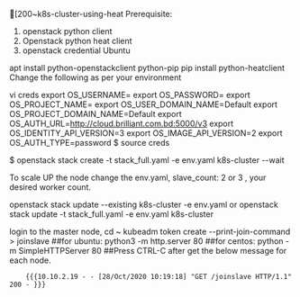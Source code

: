 [200~k8s-cluster-using-heat
Prerequisite:

1. openstack python client
2. Openstack python heat client
3. openstack credential
Ubuntu

apt install python-openstackclient python-pip
pip install python-heatclient
Change the following as per your environment

vi creds
export OS_USERNAME=
export OS_PASSWORD=
export OS_PROJECT_NAME=
export OS_USER_DOMAIN_NAME=Default
export OS_PROJECT_DOMAIN_NAME=Default
export OS_AUTH_URL=http://cloud.brilliant.com.bd:5000/v3
export OS_IDENTITY_API_VERSION=3
export OS_IMAGE_API_VERSION=2
export OS_AUTH_TYPE=password
$ source creds

$ openstack stack create -t stack_full.yaml -e env.yaml k8s-cluster --wait

To scale UP the node
change the env.yaml, slave_count: 2 or 3 , your desired worker count.

openstack stack update --existing k8s-cluster -e env.yaml
or
openstack stack update -t stack_full.yaml -e env.yaml k8s-cluster

login to the master node, cd ~
	kubeadm token create --print-join-command > joinslave
	##for ubuntu: 
	python3 -m http.server 80
        ##for centos: 
	python -m SimpleHTTPServer 80
        ##Press CTRL-C after get the below message for each node. 

        {{{10.10.2.19 - - [28/Oct/2020 10:19:18] "GET /joinslave HTTP/1.1" 200 - }}}
